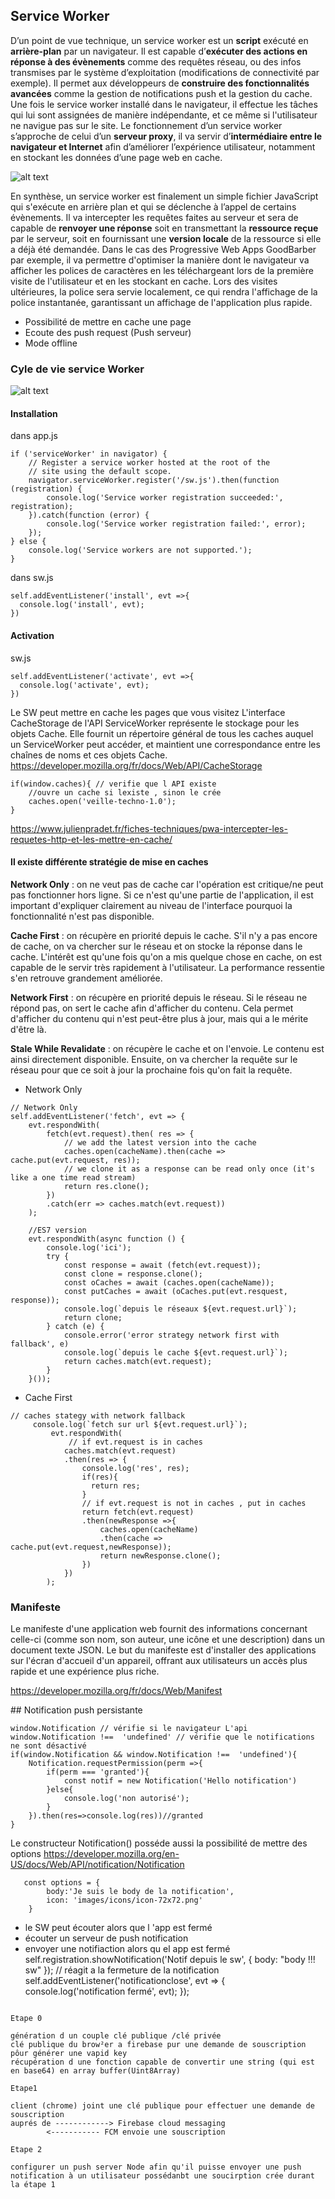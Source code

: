 ## Service Worker

D’un point de vue technique, un service worker est un **script** exécuté en **arrière-plan** par un navigateur. Il est capable d’**exécuter des actions en réponse à des évènements** comme des requêtes réseau, ou des infos transmises par le système d’exploitation (modifications de connectivité par exemple). Il permet aux développeurs de **construire des fonctionnalités avancées** comme la gestion de notifications push et la gestion du cache. Une fois le service worker installé dans le navigateur, il effectue les tâches qui lui sont assignées de manière indépendante, et ce même si l'utilisateur ne navigue pas sur le site. Le fonctionnement d’un service worker s’approche de celui d’un **serveur proxy**, il va servir d’**intermédiaire entre le navigateur et Internet** afin d’améliorer l’expérience utilisateur, notamment en stockant les données d’une page web en cache.

![alt text](https://cmsphoto.ww-cdn.com/superstatic/40142/art/grande/18510515-22641604.jpg?v=1511868551 "LService Worker")

En synthèse, un service worker est finalement un simple fichier JavaScript qui s'exécute en arrière plan et qui se déclenche à l’appel de certains évènements.  Il va intercepter les requêtes faites au serveur et sera de  capable de **renvoyer une réponse** soit en transmettant la **ressource reçue** par le  serveur, soit en fournissant une **version locale** de la ressource si elle a déjà été demandée. Dans le cas des Progressive Web Apps GoodBarber par exemple, il va permettre d'optimiser la manière dont le navigateur va afficher les polices de caractères en les téléchargeant lors de la première visite de l'utilisateur et en les stockant en cache. Lors des visites ultérieures, la police sera servie localement, ce qui rendra l'affichage de la police instantanée, garantissant un affichage de l'application plus rapide.

* Possibilité de mettre en cache une page
* Ecoute des push request (Push serveur)
* Mode offline

### Cyle de vie service Worker
![alt text](https://developers.google.com/web/fundamentals/primers/service-workers/images/sw-lifecycle.png "LService Worker")

#### Installation 
dans app.js
```
if ('serviceWorker' in navigator) {
    // Register a service worker hosted at the root of the
    // site using the default scope.
    navigator.serviceWorker.register('/sw.js').then(function (registration) {
        console.log('Service worker registration succeeded:', registration);
    }).catch(function (error) {
        console.log('Service worker registration failed:', error);
    });
} else {
    console.log('Service workers are not supported.');
}
  ```
  dans sw.js
  ```
  self.addEventListener('install', evt =>{
    console.log('install', evt);   
})
```
  #### Activation
  sw.js
  ```
self.addEventListener('activate', evt =>{
    console.log('activate', evt);   
})
```
Le SW peut mettre en cache les pages que vous visitez
L'interface CacheStorage de l'API ServiceWorker représente le stockage pour les objets Cache. Elle fournit un répertoire général de tous les caches auquel un ServiceWorker peut accéder, et maintient une correspondance entre les chaînes de noms et ces objets Cache.
https://developer.mozilla.org/fr/docs/Web/API/CacheStorage
```
if(window.caches){ // verifie que l API existe
    //ouvre un cache si lexiste , sinon le crée
    caches.open('veille-techno-1.0');
}
```
https://www.julienpradet.fr/fiches-techniques/pwa-intercepter-les-requetes-http-et-les-mettre-en-cache/
#### Il existe différente stratégie de mise en caches 

**Network Only** : on ne veut pas de cache car l'opération est critique/ne peut pas fonctionner hors ligne. Si ce n'est qu'une partie de l'application, il est important d'expliquer clairement au niveau de l'interface pourquoi la fonctionnalité n'est pas disponible.

**Cache First** : on récupère en priorité depuis le cache. S'il n'y a pas encore de cache, on va chercher sur le réseau et on stocke la réponse dans le cache. L'intérêt est qu'une fois qu'on a mis quelque chose en cache, on est capable de le servir très rapidement à l'utilisateur. La performance ressentie s'en retrouve grandement améliorée.

**Network First** : on récupère en priorité depuis le réseau. Si le réseau ne répond pas, on sert le cache afin d'afficher du contenu. Cela permet d'afficher du contenu qui n'est peut-être plus à jour, mais qui a le mérite d'être là.

**Stale While Revalidate** : on récupère le cache et on l'envoie. Le contenu est ainsi directement disponible. Ensuite, on va chercher la requête sur le réseau pour que ce soit à jour la prochaine fois qu'on fait la requête.

* Network Only
```
// Network Only
self.addEventListener('fetch', evt => {
    evt.respondWith(
        fetch(evt.request).then( res => {
            // we add the latest version into the cache
            caches.open(cacheName).then(cache => cache.put(evt.request, res));
            // we clone it as a response can be read only once (it's like a one time read stream)
            return res.clone();
        })
        .catch(err => caches.match(evt.request))
    );

    //ES7 version
    evt.respondWith(async function () {
        console.log('ici');
        try {
            const response = await (fetch(evt.request));
            const clone = response.clone();
            const oCaches = await (caches.open(cacheName));
            const putCaches = await (oCaches.put(evt.resquest, response));
            console.log(`depuis le réseaux ${evt.request.url}`);
            return clone;
        } catch (e) {
            console.error('error strategy network first with fallback', e)
            console.log(`depuis le cache ${evt.request.url}`);
            return caches.match(evt.request);
        }
    }());

```
* Cache First
```
// caches stategy with network fallback
     console.log(`fetch sur url ${evt.request.url}`);
         evt.respondWith(
             // if evt.request is in caches 
            caches.match(evt.request)
            .then(res => {
                console.log('res', res);
                if(res){
                  return res;  
                } 
                // if evt.request is not in caches , put in caches
                return fetch(evt.request)
                .then(newResponse =>{
                    caches.open(cacheName)
                    .then(cache => cache.put(evt.request,newResponse));
                    return newResponse.clone();
                })
            })  
        );
```

### Manifeste 

Le manifeste d'une application web fournit des informations concernant celle-ci (comme son nom, son auteur, une icône et une description) dans un document texte JSON. Le but du manifeste est d'installer des applications sur l'écran d'accueil d'un appareil, offrant aux utilisateurs un accès plus rapide et une expérience plus riche.

https://developer.mozilla.org/fr/docs/Web/Manifest



## Notification push persistante

```
window.Notification // vérifie si le navigateur L'api
window.Notification !==  'undefined' // vérifie que le notifications ne sont désactivé
if(window.Notification && window.Notification !==  'undefined'){
    Notification.requestPermission(perm =>{
        if(perm === 'granted'){
            const notif = new Notification('Hello notification')
        }else{
            console.log('non autorisé');
        }
    }).then(res=>console.log(res))//granted
}
```

Le constructeur Notification() posséde aussi la possibilité de mettre des options
https://developer.mozilla.org/en-US/docs/Web/API/notification/Notification

```
   const options = {
        body:'Je suis le body de la notification',
        icon: 'images/icons/icon-72x72.png'
    }
```

* le SW peut écouter alors que l 'app est fermé 
* écouter un serveur de push notification
* envoyer une notifiaction alors qu el app est fermé
self.registration.showNotification('Notif depuis le sw', {
    body: "body !!! sw"
});
// réagit a la fermeture de la notification
self.addEventListener('notificationclose', evt => {
    console.log('notification fermé', evt);
});
```

Etape 0

génération d un couple clé publique /clé privée
clé publique du brow²er a firebase pur une demande de souscription pôur générer une vapid key
récupération d une fonction capable de convertir une string (qui est en base64) en array buffer(Uint8Array)

Etape1 

client (chrome) joint une clé publique pour effectuer une demande de souscription
auprés de ------------> Firebase cloud messaging
        <----------- FCM envoie une souscription

Etape 2 

configurer un push server Node afin qu'il puisse envoyer une push notification à un utilisateur possédanbt une soucirption crée durant la étape 1